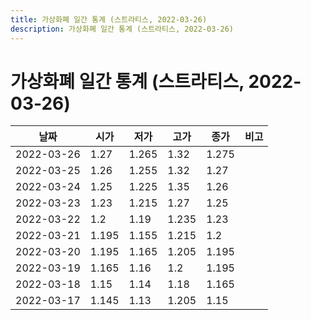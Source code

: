 ```yaml
---
title: 가상화폐 일간 통계 (스트라티스, 2022-03-26)
description: 가상화폐 일간 통계 (스트라티스, 2022-03-26)
---
```


가상화폐 일간 통계 (스트라티스, 2022-03-26)
===

|날짜|시가|저가|고가|종가|비고|
|--|--|--|--|--|--|
|2022-03-26|1.27|1.265|1.32|1.275|    |
|2022-03-25|1.26|1.255|1.32|1.27|    |
|2022-03-24|1.25|1.225|1.35|1.26|    |
|2022-03-23|1.23|1.215|1.27|1.25|    |
|2022-03-22|1.2|1.19|1.235|1.23|    |
|2022-03-21|1.195|1.155|1.215|1.2|    |
|2022-03-20|1.195|1.165|1.205|1.195|    |
|2022-03-19|1.165|1.16|1.2|1.195|    |
|2022-03-18|1.15|1.14|1.18|1.165|    |
|2022-03-17|1.145|1.13|1.205|1.15|    |
